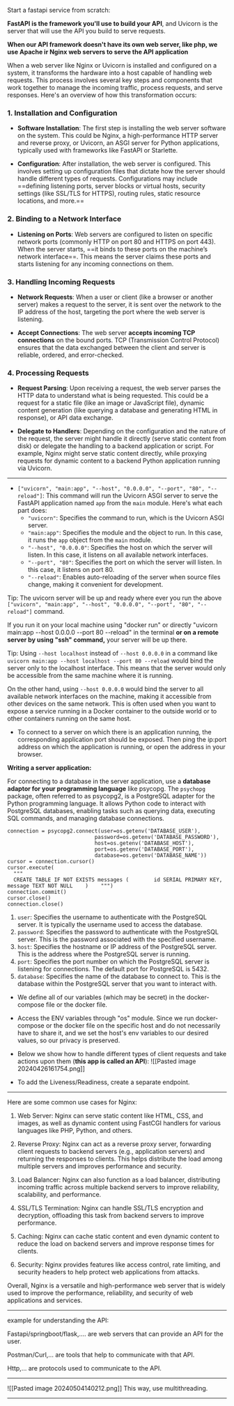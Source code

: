 Start a fastapi service from scratch:

**FastAPI is the framework you'll use to build your API**, and Uvicorn is the server that will use the API you build to serve requests.

**When our API framework doesn't have its own web server, like php, we use Apache ir Nginx web servers to serve the API application**

When a web server like Nginx or Uvicorn is installed and configured on a system, it transforms the hardware into a host capable of handling web requests. This process involves several key steps and components that work together to manage the incoming traffic, process requests, and serve responses. Here's an overview of how this transformation occurs:

### 1. **Installation and Configuration**

- **Software Installation**: The first step is installing the web server software on the system. This could be Nginx, a high-performance HTTP server and reverse proxy, or Uvicorn, an ASGI server for Python applications, typically used with frameworks like FastAPI or Starlette.
    
- **Configuration**: After installation, the web server is configured. This involves setting up configuration files that dictate how the server should handle different types of requests. Configurations may include ==defining listening ports, server blocks or virtual hosts, security settings (like SSL/TLS for HTTPS), routing rules, static resource locations, and more.==

### 2. **Binding to a Network Interface**

- **Listening on Ports**: Web servers are configured to listen on specific network ports (commonly HTTP on port 80 and HTTPS on port 443). When the server starts, ==it binds to these ports on the machine’s network interface==. This means the server claims these ports and starts listening for any incoming connections on them.

### 3. **Handling Incoming Requests**

- **Network Requests**: When a user or client (like a browser or another server) makes a request to the server, it is sent over the network to the IP address of the host, targeting the port where the web server is listening.
    
- **Accept Connections**: The web server **accepts incoming TCP connections** on the bound ports. TCP (Transmission Control Protocol) ensures that the data exchanged between the client and server is reliable, ordered, and error-checked.

### 4. **Processing Requests**

- **Request Parsing**: Upon receiving a request, the web server parses the HTTP data to understand what is being requested. This could be a request for a static file (like an image or JavaScript file), dynamic content generation (like querying a database and generating HTML in response), or API data exchange.
    
- **Delegate to Handlers**: Depending on the configuration and the nature of the request, the server might handle it directly (serve static content from disk) or delegate the handling to a backend application or script. For example, Nginx might serve static content directly, while proxying requests for dynamic content to a backend Python application running via Uvicorn.

-----------------------------------------------------
-  `["uvicorn", "main:app", "--host", "0.0.0.0", "--port", "80", "--reload"]`: This command will run the Uvicorn ASGI server to serve the FastAPI application named `app` from the `main` module. Here's what each part does:
    - `"uvicorn"`: Specifies the command to run, which is the Uvicorn ASGI server.
    - `"main:app"`: Specifies the module and the object to run. In this case, it runs the `app` object from the `main` module.
    - `"--host", "0.0.0.0"`: Specifies the host on which the server will listen. In this case, it listens on all available network interfaces.
    - `"--port", "80"`: Specifies the port on which the server will listen. In this case, it listens on port 80.
    - `"--reload"`: Enables auto-reloading of the server when source files change, making it convenient for development.


Tip: The uvicorn server will be up and ready where ever you run the above `["uvicorn", "main:app", "--host", "0.0.0.0", "--port", "80", "--reload"]` command.

If you run it on your local machine using "docker run" or directly "uvicorn main:app --host 0.0.0.0 --port 80 --reload" in the terminal **or on a remote server by using "ssh" command,** your server will be up there.


Tip: Using `--host localhost` instead of `--host 0.0.0.0` in a command like `uvicorn main:app --host localhost --port 80 --reload` would bind the server only to the localhost interface. This means that the server would only be accessible from the same machine where it is running.

On the other hand, using `--host 0.0.0.0` would bind the server to all available network interfaces on the machine, making it accessible from other devices on the same network. This is often used when you want to expose a service running in a Docker container to the outside world or to other containers running on the same host.


- To connect to a server on which there is an application running, the corresponding application port should be exposed. Then ping the ip:port address on which the application is running, or open the address in your browser.


**Writing a server application:**

For connecting to a database in the server application, use a **database adaptor for your programming language** like psycopg.
The `psychopg` package, often referred to as psycopg2, is a PostgreSQL adapter for the Python programming language. It allows Python code to interact with PostgreSQL databases, enabling tasks such as querying data, executing SQL commands, and managing database connections.
  
  ```pyhton
  connection = psycopg2.connect(user=os.getenv('DATABASE_USER'),  
                              password=os.getenv('DATABASE_PASSWORD'),  
                              host=os.getenv('DATABASE_HOST'),  
                              port=os.getenv('DATABASE_PORT'),  
                              database=os.getenv('DATABASE_NAME'))  
cursor = connection.cursor()  
cursor.execute(  
    """  
    CREATE TABLE IF NOT EXISTS messages (        id SERIAL PRIMARY KEY,        message TEXT NOT NULL    )    """)  
connection.commit()  
cursor.close()  
connection.close()
```

1. `user`: Specifies the username to authenticate with the PostgreSQL server. It is typically the username used to access the database.
2. `password`: Specifies the password to authenticate with the PostgreSQL server. This is the password associated with the specified username.
3. `host`: Specifies the hostname or IP address of the PostgreSQL server. This is the address where the PostgreSQL server is running.
4. `port`: Specifies the port number on which the PostgreSQL server is listening for connections. The default port for PostgreSQL is 5432.
5. `database`: Specifies the name of the database to connect to. This is the database within the PostgreSQL server that you want to interact with.

- We define all of our variables (which may be secret) in the docker-compose file or the docker file. 
- Access the ENV variables through "os" module. Since we run docker-compose or the docker file on the specific host and do not necessarily have to share it, and we set the host's env variables to our desired values, so our privacy is preserved.



- Below we show how to handle different types of client requests and take actions upon them (**this app is called an API**):
  ![[Pasted image 20240426161754.png]]


- To add the Liveness/Readiness, create a separate endpoint.

-------------------------------------------------------

Here are some common use cases for Nginx:

1. Web Server: Nginx can serve static content like HTML, CSS, and images, as well as dynamic content using FastCGI handlers for various languages like PHP, Python, and others.
    
2. Reverse Proxy: Nginx can act as a reverse proxy server, forwarding client requests to backend servers (e.g., application servers) and returning the responses to clients. This helps distribute the load among multiple servers and improves performance and security.
    
3. Load Balancer: Nginx can also function as a load balancer, distributing incoming traffic across multiple backend servers to improve reliability, scalability, and performance.
    
4. SSL/TLS Termination: Nginx can handle SSL/TLS encryption and decryption, offloading this task from backend servers to improve performance.
    
5. Caching: Nginx can cache static content and even dynamic content to reduce the load on backend servers and improve response times for clients.
    
6. Security: Nginx provides features like access control, rate limiting, and security headers to help protect web applications from attacks.
    

Overall, Nginx is a versatile and high-performance web server that is widely used to improve the performance, reliability, and security of web applications and services.

----------------------------------------

example for understanding the API:

Fastapi/springboot/flask,.... are web servers that can provide an API for the user. 

Postman/Curl,... are tools that help to communicate with that API. 

Http,... are protocols used to communicate to the API.

--------------------------------------

![[Pasted image 20240504140212.png]]
This way, use multithreading.

------------------------------
